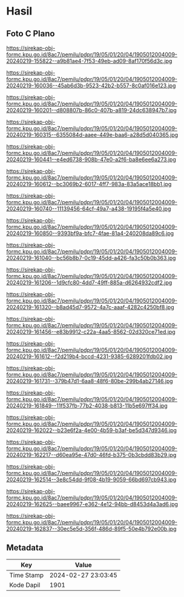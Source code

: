 # Hasil

## Foto C Plano

https://sirekap-obj-formc.kpu.go.id/8ac7/pemilu/pdpr/19/05/01/20/04/1905012004009-20240219-155822--a9b81ae4-7f53-49eb-ad09-8af170f56d3c.jpg

https://sirekap-obj-formc.kpu.go.id/8ac7/pemilu/pdpr/19/05/01/20/04/1905012004009-20240219-160036--45ab6d3b-9523-42b2-b557-8c0af016e123.jpg

https://sirekap-obj-formc.kpu.go.id/8ac7/pemilu/pdpr/19/05/01/20/04/1905012004009-20240219-160201--d808807b-86c0-407b-a819-24dc638947b7.jpg

https://sirekap-obj-formc.kpu.go.id/8ac7/pemilu/pdpr/19/05/01/20/04/1905012004009-20240219-160315--6355084d-aaee-449e-baa6-a28d5d040365.jpg

https://sirekap-obj-formc.kpu.go.id/8ac7/pemilu/pdpr/19/05/01/20/04/1905012004009-20240219-160441--e4ed6738-908b-47e0-a2f6-ba8e6ee6a273.jpg

https://sirekap-obj-formc.kpu.go.id/8ac7/pemilu/pdpr/19/05/01/20/04/1905012004009-20240219-160612--bc3069b2-6017-4ff7-983a-83a5ace18bb1.jpg

https://sirekap-obj-formc.kpu.go.id/8ac7/pemilu/pdpr/19/05/01/20/04/1905012004009-20240219-160740--11139456-64cf-49a7-a438-19195f4a5e40.jpg

https://sirekap-obj-formc.kpu.go.id/8ac7/pemilu/pdpr/19/05/01/20/04/1905012004009-20240219-160850--9393bf9a-bfc7-4fae-81a4-240208da89c6.jpg

https://sirekap-obj-formc.kpu.go.id/8ac7/pemilu/pdpr/19/05/01/20/04/1905012004009-20240219-161040--bc56b8b7-0c19-45dd-a426-fa3c50b0b363.jpg

https://sirekap-obj-formc.kpu.go.id/8ac7/pemilu/pdpr/19/05/01/20/04/1905012004009-20240219-161206--1d9cfc80-4dd7-49ff-885a-d6264932cdf2.jpg

https://sirekap-obj-formc.kpu.go.id/8ac7/pemilu/pdpr/19/05/01/20/04/1905012004009-20240219-161320--b8ad45d7-9572-4a7c-aaaf-4282c4250bf8.jpg

https://sirekap-obj-formc.kpu.go.id/8ac7/pemilu/pdpr/19/05/01/20/04/1905012004009-20240219-161456--e83b9912-c22a-4aa5-8562-02d320ce71ed.jpg

https://sirekap-obj-formc.kpu.go.id/8ac7/pemilu/pdpr/19/05/01/20/04/1905012004009-20240219-161612--f2d219b4-bccd-4231-9385-6289201fdb02.jpg

https://sirekap-obj-formc.kpu.go.id/8ac7/pemilu/pdpr/19/05/01/20/04/1905012004009-20240219-161731--379b47d1-6aa8-48f6-80be-299b4ab27146.jpg

https://sirekap-obj-formc.kpu.go.id/8ac7/pemilu/pdpr/19/05/01/20/04/1905012004009-20240219-161849--11f537fb-77b2-4038-b813-11b5e697ff34.jpg

https://sirekap-obj-formc.kpu.go.id/8ac7/pemilu/pdpr/19/05/01/20/04/1905012004009-20240219-162022--b23e6f2a-4e00-4b59-b3af-be5d347d9346.jpg

https://sirekap-obj-formc.kpu.go.id/8ac7/pemilu/pdpr/19/05/01/20/04/1905012004009-20240219-162217--d60ea95e-47d0-46fd-b375-0b3cbdd83b29.jpg

https://sirekap-obj-formc.kpu.go.id/8ac7/pemilu/pdpr/19/05/01/20/04/1905012004009-20240219-162514--3e8c54dd-9f08-4b19-9059-66bd697cb943.jpg

https://sirekap-obj-formc.kpu.go.id/8ac7/pemilu/pdpr/19/05/01/20/04/1905012004009-20240219-162625--baee9967-e362-4e12-94bb-d8453d4a3ad6.jpg

https://sirekap-obj-formc.kpu.go.id/8ac7/pemilu/pdpr/19/05/01/20/04/1905012004009-20240219-162837--30ec5e5d-356f-486d-89f5-50e4b792e00b.jpg


## Metadata

| Key        | Value               |
| ---------- | ------------------- |
| Time Stamp | 2024-02-27 23:03:45 |
| Kode Dapil | 1901                |



